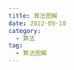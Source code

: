 ```yaml
---
title: 算法图解
date: 2022-09-10
category:
  - 算法
tag:
  - 算法图解
---
```


<PDF url="/pdf/算法图解.pdf"  height="calc(100vh - var(--navbar-height) - 150px"  />

<script setup>
import { withBase } from '@vuepress/client'
</script>
